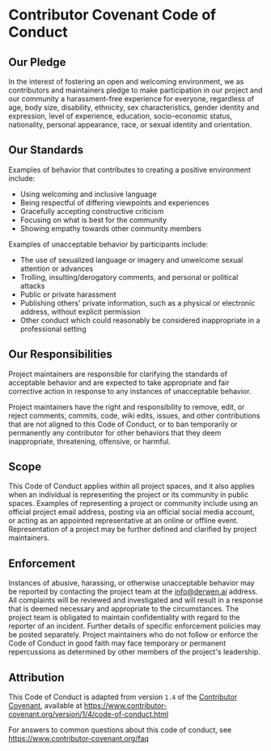 # Contributor Covenant Code of Conduct

## Our Pledge

In the interest of fostering an open and welcoming environment, we as
contributors and maintainers pledge to make participation in our
project and our community a harassment-free experience for everyone,
regardless of age, body size, disability, ethnicity, sex
characteristics, gender identity and expression, level of experience,
education, socio-economic status, nationality, personal appearance,
race, or sexual identity and orientation.


## Our Standards

Examples of behavior that contributes to creating a positive
environment include:

  * Using welcoming and inclusive language
  * Being respectful of differing viewpoints and experiences
  * Gracefully accepting constructive criticism
  * Focusing on what is best for the community
  * Showing empathy towards other community members

Examples of unacceptable behavior by participants include:

  * The use of sexualized language or imagery and unwelcome sexual attention or
    advances
  * Trolling, insulting/derogatory comments, and personal or political attacks
  * Public or private harassment
  * Publishing others' private information, such as a physical or electronic
    address, without explicit permission
  * Other conduct which could reasonably be considered inappropriate in a
    professional setting


## Our Responsibilities

Project maintainers are responsible for clarifying the standards of
acceptable behavior and are expected to take appropriate and fair
corrective action in response to any instances of unacceptable
behavior.

Project maintainers have the right and responsibility to remove, edit,
or reject comments, commits, code, wiki edits, issues, and other
contributions that are not aligned to this Code of Conduct, or to ban
temporarily or permanently any contributor for other behaviors that
they deem inappropriate, threatening, offensive, or harmful.


## Scope

This Code of Conduct applies within all project spaces, and it also
applies when an individual is representing the project or its
community in public spaces.
Examples of representing a project or community include using an
official project email address, posting via an official social media
account, or acting as an appointed representative at an online or
offline event.
Representation of a project may be further defined and clarified by
project maintainers.


## Enforcement

Instances of abusive, harassing, or otherwise unacceptable behavior
may be reported by contacting the project team at the <info@derwen.ai>
address.
All complaints will be reviewed and investigated and will result in a
response that is deemed necessary and appropriate to the
circumstances. The project team is obligated to maintain
confidentiality with regard to the reporter of an incident.
Further details of specific enforcement policies may be posted
separately.
Project maintainers who do not follow or enforce the Code of Conduct
in good faith may face temporary or permanent repercussions as
determined by other members of the project's leadership.


## Attribution

This Code of Conduct is adapted from version `1.4` of the 
[Contributor Covenant](http://contributor-covenant.org/), 
available at
<https://www.contributor-covenant.org/version/1/4/code-of-conduct.html>

For answers to common questions about this code of conduct, see
<https://www.contributor-covenant.org/faq>

